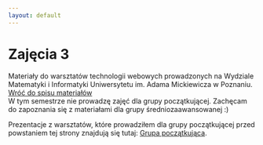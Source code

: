 ```yaml
---
layout: default
---
```

<div class="inner">
	<h1 id="main1">Zajęcia 3</h1>
    <div id="main2" class="h2">Materiały do&nbsp;warsztatów technologii webowych prowadzonych na Wydziale Matematyki i&nbsp;Informatyki Uniwersytetu im. Adama Mickiewicza w Poznaniu.</div>
	<a href="../../index.html" class="button-v button-module">Wróć do&nbsp;spisu materiałów</a>
	<div style="clear: both;"></div>
</div>
W tym semestrze nie prowadzę zajęć dla grupy początkującej. Zachęcam do zapoznania się z materiałami dla&nbsp;grupy średniozaawansowanej :)

Prezentacje z warsztatów, które prowadziłem dla grupy początkującej przed powstaniem tej strony znajdują się tutaj:
<a href="beginner-group.zip">Grupa początkująca</a>.
